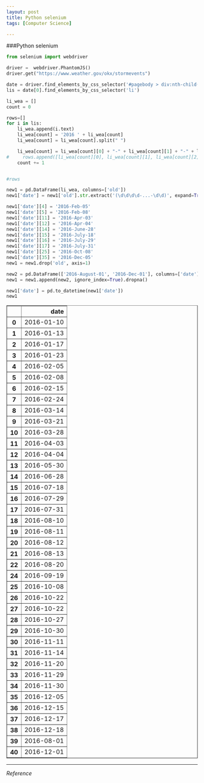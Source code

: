 ```yaml
---
layout: post
title: Python selenium
tags: [Computer Science]

---
```


###Python selenium

```python
from selenium import webdriver
```

```python
driver =  webdriver.PhantomJS()    
driver.get("https://www.weather.gov/okx/stormevents")
```

```python
date = driver.find_elements_by_css_selector('#pagebody > div:nth-child(3) > div > table > tbody > tr > td ul:nth-child(6)')
lis = date[0].find_elements_by_css_selector('li')
```

```python
li_wea = []
count = 0

rows=[]
for i in lis:
    li_wea.append(i.text)
    li_wea[count] = '2016 ' + li_wea[count]
    li_wea[count] = li_wea[count].split(" ")

    li_wea[count] = li_wea[count][0] + "-" + li_wea[count][1] + "-" + li_wea[count][2] + "-" + li_wea[count][3]
#     rows.append([li_wea[count][0], li_wea[count][1], li_wea[count][2] ,li_wea[count][3]])
    count += 1


#rows
```


```python
new1 = pd.DataFrame(li_wea, columns=['old'])
new1['date'] = new1['old'].str.extract('(\d\d\d\d-...-\d\d)', expand=True)
```


```python
new1['date'][4] = '2016-Feb-05'
new1['date'][5] = '2016-Feb-08'
new1['date'][11] = '2016-Apr-03'
new1['date'][12] = '2016-Apr-04'
new1['date'][14] = '2016-June-28'
new1['date'][15] = '2016-July-18'
new1['date'][16] = '2016-July-29'
new1['date'][17] = '2016-July-31'
new1['date'][25] = '2016-Oct-08'
new1['date'][35] = '2016-Dec-05'
new1 = new1.drop('old', axis=1)
```


```python
new2 = pd.DataFrame(['2016-August-01', '2016-Dec-01'], columns=['date'])
new1 = new1.append(new2, ignore_index=True).dropna()
```


```python
new1['date'] = pd.to_datetime(new1['date'])
new1
```



<div>
<style scoped>
    .dataframe tbody tr th:only-of-type {
        vertical-align: middle;
    }

    .dataframe tbody tr th {
        vertical-align: top;
    }

    .dataframe thead th {
        text-align: right;
    }
</style>
<table border="1" class="dataframe">
  <thead>
    <tr style="text-align: right;">
      <th></th>
      <th>date</th>
    </tr>
  </thead>
  <tbody>
    <tr>
      <th>0</th>
      <td>2016-01-10</td>
    </tr>
    <tr>
      <th>1</th>
      <td>2016-01-13</td>
    </tr>
    <tr>
      <th>2</th>
      <td>2016-01-17</td>
    </tr>
    <tr>
      <th>3</th>
      <td>2016-01-23</td>
    </tr>
    <tr>
      <th>4</th>
      <td>2016-02-05</td>
    </tr>
    <tr>
      <th>5</th>
      <td>2016-02-08</td>
    </tr>
    <tr>
      <th>6</th>
      <td>2016-02-15</td>
    </tr>
    <tr>
      <th>7</th>
      <td>2016-02-24</td>
    </tr>
    <tr>
      <th>8</th>
      <td>2016-03-14</td>
    </tr>
    <tr>
      <th>9</th>
      <td>2016-03-21</td>
    </tr>
    <tr>
      <th>10</th>
      <td>2016-03-28</td>
    </tr>
    <tr>
      <th>11</th>
      <td>2016-04-03</td>
    </tr>
    <tr>
      <th>12</th>
      <td>2016-04-04</td>
    </tr>
    <tr>
      <th>13</th>
      <td>2016-05-30</td>
    </tr>
    <tr>
      <th>14</th>
      <td>2016-06-28</td>
    </tr>
    <tr>
      <th>15</th>
      <td>2016-07-18</td>
    </tr>
    <tr>
      <th>16</th>
      <td>2016-07-29</td>
    </tr>
    <tr>
      <th>17</th>
      <td>2016-07-31</td>
    </tr>
    <tr>
      <th>18</th>
      <td>2016-08-10</td>
    </tr>
    <tr>
      <th>19</th>
      <td>2016-08-11</td>
    </tr>
    <tr>
      <th>20</th>
      <td>2016-08-12</td>
    </tr>
    <tr>
      <th>21</th>
      <td>2016-08-13</td>
    </tr>
    <tr>
      <th>22</th>
      <td>2016-08-20</td>
    </tr>
    <tr>
      <th>24</th>
      <td>2016-09-19</td>
    </tr>
    <tr>
      <th>25</th>
      <td>2016-10-08</td>
    </tr>
    <tr>
      <th>26</th>
      <td>2016-10-22</td>
    </tr>
    <tr>
      <th>27</th>
      <td>2016-10-22</td>
    </tr>
    <tr>
      <th>28</th>
      <td>2016-10-27</td>
    </tr>
    <tr>
      <th>29</th>
      <td>2016-10-30</td>
    </tr>
    <tr>
      <th>30</th>
      <td>2016-11-11</td>
    </tr>
    <tr>
      <th>31</th>
      <td>2016-11-14</td>
    </tr>
    <tr>
      <th>32</th>
      <td>2016-11-20</td>
    </tr>
    <tr>
      <th>33</th>
      <td>2016-11-29</td>
    </tr>
    <tr>
      <th>34</th>
      <td>2016-11-30</td>
    </tr>
    <tr>
      <th>35</th>
      <td>2016-12-05</td>
    </tr>
    <tr>
      <th>36</th>
      <td>2016-12-15</td>
    </tr>
    <tr>
      <th>37</th>
      <td>2016-12-17</td>
    </tr>
    <tr>
      <th>38</th>
      <td>2016-12-18</td>
    </tr>
    <tr>
      <th>39</th>
      <td>2016-08-01</td>
    </tr>
    <tr>
      <th>40</th>
      <td>2016-12-01</td>
    </tr>
  </tbody>
</table>
</div>



***
*Reference*
